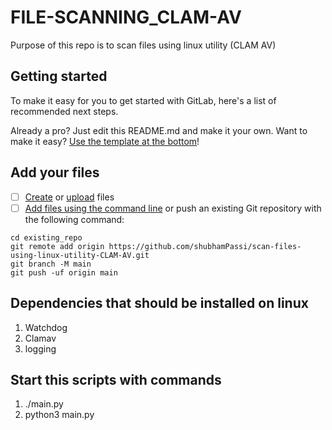 # FILE-SCANNING_CLAM-AV

Purpose of this repo is to scan files using linux utility (CLAM AV)

## Getting started

To make it easy for you to get started with GitLab, here's a list of recommended next steps.

Already a pro? Just edit this README.md and make it your own. Want to make it easy? [Use the template at the bottom](#editing-this-readme)!

## Add your files

- [ ] [Create](https://docs.gitlab.com/ee/user/project/repository/web_editor.html#create-a-file) or [upload](https://docs.gitlab.com/ee/user/project/repository/web_editor.html#upload-a-file) files
- [ ] [Add files using the command line](https://docs.gitlab.com/ee/gitlab-basics/add-file.html#add-a-file-using-the-command-line) or push an existing Git repository with the following command:

```
cd existing_repo
git remote add origin https://github.com/shubhamPassi/scan-files-using-linux-utility-CLAM-AV.git
git branch -M main
git push -uf origin main
```

## Dependencies that should be installed on linux
1. Watchdog
2. Clamav
3. logging

## Start this scripts with commands
1. ./main.py
2. python3 main.py
